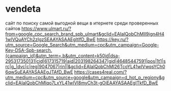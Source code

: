 # vendeta

сайт по поиску самой выгодной вещи в итернете среди проверенных сайтов 
https://www.ulmart.ru/?from=google_cpc_search_brand_spb_ulmart&gclid=EAIaIQobChMIl9ign4H41wIVQuAYCh2zIgzSEAAYASAAEgItlfD_BwE
https://key.ru/?utm_source=Google_Search&utm_medium=cpc&utm_campaign=Google-Key-DSA-Spb-search.{campaign_id}&utm_term=.b&utm_content=k50id|dsa-295317350131|cid|617315719|aid|203198264347|gid|46485447591|pos|1t1|src|g_|dvc|c|reg|9047067|rin||&gclid=EAIaIQobChMI26TcoYL41wIVwqsYCh06qwSuEAAYASAAEgJTAfD_BwE
https://cases4real.com/?utm_medium=cpc&utm_source=google&utm_campaign=d_hot_p_regiony&gclid=EAIaIQobChMIqo7LxYL41wIVl8myCh3t-gOiEAAYASAAEgITkfD_BwE
